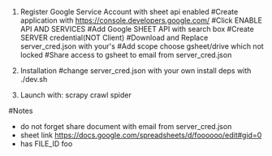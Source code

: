 1. Register Google Service Account with sheet api enabled
#Create application with https://console.developers.google.com/
#Click ENABLE API AND SERVICES
#Add Google SHEET API with search box
#Create SERVER credential(NOT Client)
#Download and Replace server_cred.json with your's
#Add scope choose gsheet/drive which not locked
#Share access to gsheet to email from server_cred.json

2. Installation
#change server_cred.json with your own
install deps with ./dev.sh

3. Launch with:
scrapy crawl spider

#Notes
- do not forget share document with email from server_cred.json
- sheet link https://docs.google.com/spreadsheets/d/foooooo/edit#gid=0
- has FILE_ID foo
